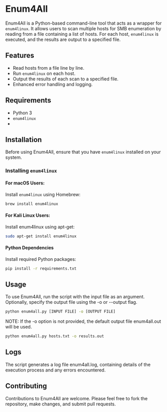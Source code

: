 # Enum4All

Enum4All is a Python-based command-line tool that acts as a wrapper for `enum4linux`. It allows users to scan multiple hosts for SMB enumeration by reading from a file containing a list of hosts. For each host, `enum4linux` is executed, and the results are output to a specified file.

## Features
- Read hosts from a file line by line.
- Run `enum4linux` on each host.
- Output the results of each scan to a specified file.
- Enhanced error handling and logging.

## Requirements
- Python 3
- `enum4linux`
- 
## Installation
Before using Enum4All, ensure that you have `enum4linux` installed on your system.
### Installing `enum4linux`
#### For macOS Users:
Install `enum4linux` using Homebrew:
```bash
brew install enum4linux
```
#### For Kali Linux Users:
Install enum4linux using apt-get:
```bash
sudo apt-get install enum4linux
```
#### Python Dependencies
Install required Python packages:

```bash
pip install -r requirements.txt
```

## Usage
To use Enum4All, run the script with the input file as an argument. Optionally, specify the output file using the -o or --output flag. 
```bash
python enum4all.py [INPUT FILE] -o [OUTPUT FILE]
```
NOTE: If the -o option is not provided, the default output file enum4all.out will be used.
```bash
python enum4all.py hosts.txt -o results.out
```

## Logs
The script generates a log file enum4all.log, containing details of the execution process and any errors encountered.

## Contributing
Contributions to Enum4All are welcome. Please feel free to fork the repository, make changes, and submit pull requests.